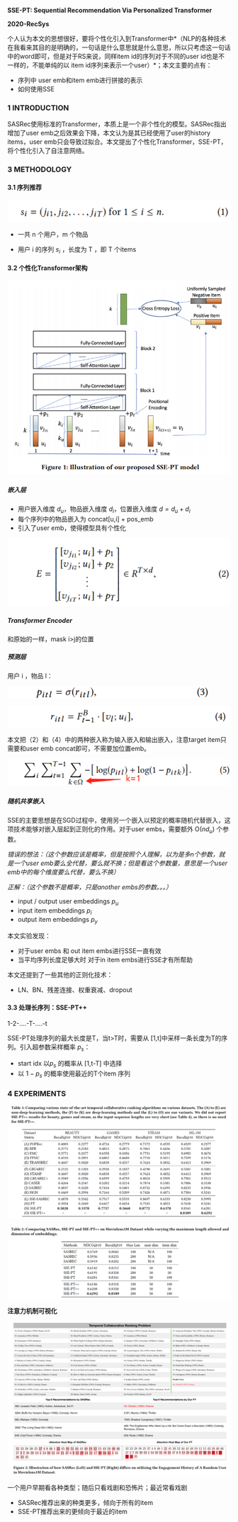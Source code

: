 **SSE-PT: Sequential Recommendation Via Personalized Transformer**

**2020-RecSys**

个人认为本文的思想很好，要将个性化引入到Transformer中*（NLP的各种技术在我看来其目的是明确的，一句话是什么意思就是什么意思，所以只考虑这一句话中的word即可，但是对于RS来说，同样item id的序列对于不同的user id也是不一样的，不能单纯的以 item id序列来表示一个user）*；本文主要的点有：

- 序列中 user emb和item emb进行拼接的表示
- 如何使用SSE

### 1 INTRODUCTION

 SASRec使用标准的Transformer，本质上是一个非个性化的模型。SASRec指出增加了user emb之后效果会下降，本文认为是其已经使用了user的history items，user emb只会导致过拟合。本文提出了个性化Transformer，SSE-PT，将个性化引入了自注意网络。

### 3 METHODOLOGY

#### 3.1 序列推荐

![image-20210927132542473](../images/image-20210927132542473.png)

- 一共 n 个用户，m 个物品

- 用户 i 的序列 $s_i$ ，长度为 T ，即 T 个items

#### 3.2 个性化Transformer架构

![image-20210927133245676](../images/image-20210927133245676.png)

##### 嵌入层

- 用户嵌入维度 $d_u$，物品嵌入维度 $d_i$，位置嵌入维度 $d=d_u+d_i$
- 每个序列中的物品嵌入为 concat[u,i] + pos_emb
- 引入了user emb，使得模型具有个性化

![image-20210927133655465](../images/image-20210927133655465.png)

##### Transformer Encoder

和原始的一样，mask i>j的位置

##### 预测层

用户 i ，物品 l：

![image-20210927134128768](../images/image-20210927134128768.png)

![image-20210927134136384](../images/image-20210927134136384.png)

本文把（2）和（4）中的两种嵌入称为输入嵌入和输出嵌入，注意target item只需要和user emb concat即可，不需要加位置emb。

![image-20210927134516991](../images/image-20210927134516991.png)

##### 随机共享嵌入

SSE的主要思想是在SGD过程中，使用另一个嵌入以预定的概率随机代替嵌入，这项技术能够对嵌入层起到正则化的作用。对于user embs，需要额外 O($n d_u$) 个参数。

*错误的想法：（这个参数应该是概率，但是按照个人理解，以为是多n个参数，就是一个user emb要么全代替，要么就不换；但是看这个参数量，意思是一个user emb中的每个维度要么代替，要么不换）*

*正解：（这个参数不是概率，只是another embs的参数。。。）*

- input / output user embeddings    $p_u$
- input item embeddings     $p_i$
- output item embeddings     $p_y$

本文实验发现：

- 对于user embs 和 out item embs进行SSE一直有效
- 当平均序列长度足够大时 对于in item embs进行SSE才有所帮助

本文还提到了一些其他的正则化技术：

- LN、BN、残差连接、权重衰减、dropout

#### 3.3 处理长序列：SSE-PT++

 1-2-....-T-....-t

SSE-PT处理序列的最大长度是T，当t>T时，需要从 [1,t]中采样一条长度为T的序列。引入超参数采样概率 $p_s$：

- start idx 以$p_s$ 的概率从 [1,t-T] 中选择
- 以 $1-p_s$ 的概率使用最近的T个item 序列

### 4  EXPERIMENTS

![image-20210927143500713](../images/image-20210927143500713.png)

![image-20210927143533242](../images/image-20210927143533242.png)

**注意力机制可视化**

![image-20210927144024810](../images/image-20210927144024810.png)

一个用户早期看各种类型；随后只看戏剧和恐怖片；最近常看戏剧

- SASRec推荐出来的种类更多，倾向于所有的item
- SSE-PT推荐出来的更倾向于最近的item
